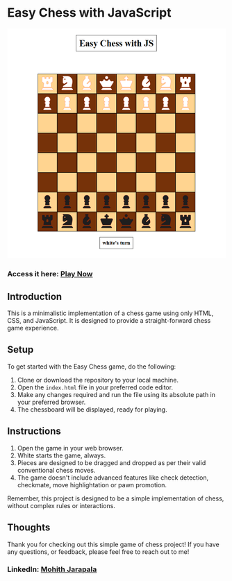 <h1>Easy Chess with JavaScript</h1>

<div align="center">
  <img src="board.png" alt="Chess Board">
</div>

<h3>
<p>Access it here: <a href="https://m0hith.github.io/Easy-Chess-with-JS/" target="_blank" rel="noopener noreferrer">Play Now</a></p>
</h3>

## Introduction

This is a minimalistic implementation of a chess game using only HTML, CSS, and JavaScript.
It is designed to provide a straight-forward chess game experience.

## Setup

To get started with the Easy Chess game, do the following:

1. Clone or download the repository to your local machine.
2. Open the `index.html` file in your preferred code editor.
3. Make any changes required and run the file using its absolute path in your preferred browser.
4. The chessboard will be displayed, ready for playing.

## Instructions

1. Open the game in your web browser.
2. White starts the game, always.
3. Pieces are designed to be dragged and dropped as per their valid conventional chess moves.
4. The game doesn't include advanced features like check detection, checkmate, move highlightation or pawn promotion.

Remember, this project is designed to be a simple implementation of chess, without complex rules or interactions.

## Thoughts

Thank you for checking out this simple game of chess project! If you have any questions, or feedback, please feel free to reach out to me!

<h3>
<p>LinkedIn: <a href="https://www.linkedin.com/in/mo-hith/" target="_blank" rel="noopener noreferrer">Mohith Jarapala</a></p>
</h3>
